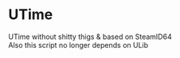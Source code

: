 # UTime

UTime without shitty thigs & based on SteamID64  
Also this script no longer depends on ULib
